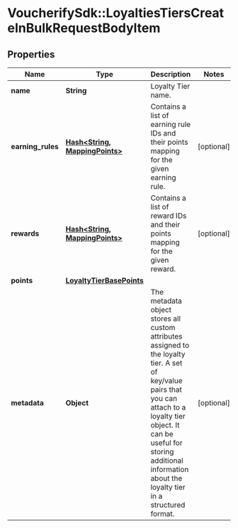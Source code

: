 # VoucherifySdk::LoyaltiesTiersCreateInBulkRequestBodyItem

## Properties

| Name | Type | Description | Notes |
| ---- | ---- | ----------- | ----- |
| **name** | **String** | Loyalty Tier name. |  |
| **earning_rules** | [**Hash&lt;String, MappingPoints&gt;**](MappingPoints.md) | Contains a list of earning rule IDs and their points mapping for the given earning rule. | [optional] |
| **rewards** | [**Hash&lt;String, MappingPoints&gt;**](MappingPoints.md) | Contains a list of reward IDs and their points mapping for the given reward. | [optional] |
| **points** | [**LoyaltyTierBasePoints**](LoyaltyTierBasePoints.md) |  |  |
| **metadata** | **Object** | The metadata object stores all custom attributes assigned to the loyalty tier. A set of key/value pairs that you can attach to a loyalty tier object. It can be useful for storing additional information about the loyalty tier in a structured format. | [optional] |

